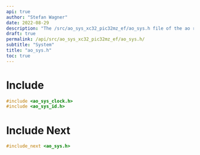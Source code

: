 ```yaml
---
api: true
author: "Stefan Wagner"
date: 2022-08-29
description: "The /src/ao_sys_xc32_pic32mz_ef/ao_sys.h file of the ao real-time operating system."
draft: true
permalink: /api/src/ao_sys_xc32_pic32mz_ef/ao_sys.h/
subtitle: "System"
title: "ao_sys.h"
toc: true
---
```


# Include

```c
#include <ao_sys_clock.h>
#include <ao_sys_id.h>
```

# Include Next

```c
#include_next <ao_sys.h>
```
